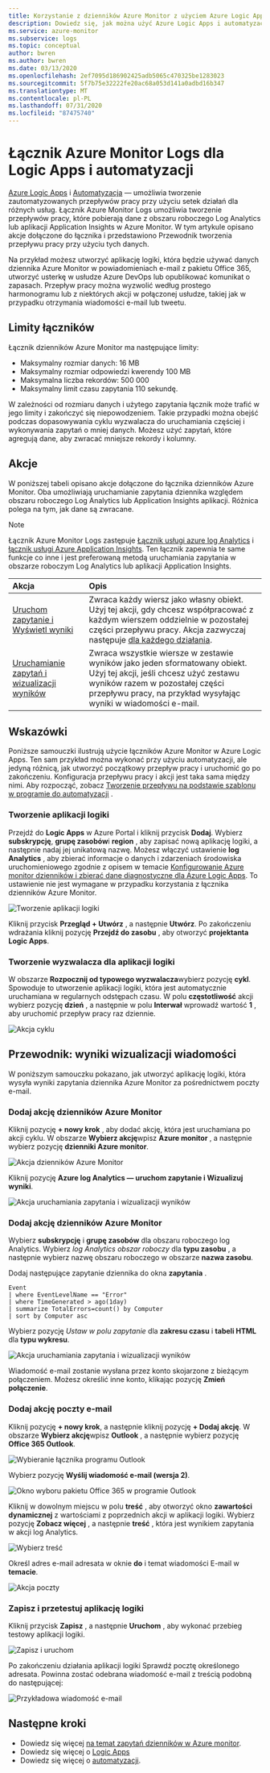 ```yaml
---
title: Korzystanie z dzienników Azure Monitor z użyciem Azure Logic Apps i automatyzacji
description: Dowiedz się, jak można użyć Azure Logic Apps i automatyzacji, aby szybko zautomatyzować powtarzalne procesy przy użyciu łącznika Azure Monitor.
ms.service: azure-monitor
ms.subservice: logs
ms.topic: conceptual
author: bwren
ms.author: bwren
ms.date: 03/13/2020
ms.openlocfilehash: 2ef7095d186902425adb5065c470325be1283023
ms.sourcegitcommit: 5f7b75e32222fe20ac68a053d141a0adbd16b347
ms.translationtype: MT
ms.contentlocale: pl-PL
ms.lasthandoff: 07/31/2020
ms.locfileid: "87475740"
---
```

# <a name="azure-monitor-logs-connector-for-logic-apps-and-power-automate"></a>Łącznik Azure Monitor Logs dla Logic Apps i automatyzacji
[Azure Logic Apps](../../logic-apps/index.yml) i [Automatyzacja](https://flow.microsoft.com) — umożliwia tworzenie zautomatyzowanych przepływów pracy przy użyciu setek działań dla różnych usług. Łącznik Azure Monitor Logs umożliwia tworzenie przepływów pracy, które pobierają dane z obszaru roboczego Log Analytics lub aplikacji Application Insights w Azure Monitor. W tym artykule opisano akcje dołączone do łącznika i przedstawiono Przewodnik tworzenia przepływu pracy przy użyciu tych danych.

Na przykład możesz utworzyć aplikację logiki, która będzie używać danych dziennika Azure Monitor w powiadomieniach e-mail z pakietu Office 365, utworzyć usterkę w usłudze Azure DevOps lub opublikować komunikat o zapasach.  Przepływ pracy można wyzwolić według prostego harmonogramu lub z niektórych akcji w połączonej usłudze, takiej jak w przypadku otrzymania wiadomości e-mail lub tweetu. 

## <a name="connector-limits"></a>Limity łączników
Łącznik dzienników Azure Monitor ma następujące limity:
* Maksymalny rozmiar danych: 16 MB
* Maksymalny rozmiar odpowiedzi kwerendy 100 MB
* Maksymalna liczba rekordów: 500 000
* Maksymalny limit czasu zapytania 110 sekundę.

W zależności od rozmiaru danych i użytego zapytania łącznik może trafić w jego limity i zakończyć się niepowodzeniem. Takie przypadki można obejść podczas dopasowywania cyklu wyzwalacza do uruchamiania częściej i wykonywania zapytań o mniej danych. Możesz użyć zapytań, które agregują dane, aby zwracać mniejsze rekordy i kolumny.

## <a name="actions"></a>Akcje
W poniższej tabeli opisano akcje dołączone do łącznika dzienników Azure Monitor. Oba umożliwiają uruchamianie zapytania dziennika względem obszaru roboczego Log Analytics lub Application Insights aplikacji. Różnica polega na tym, jak dane są zwracane.

> [!NOTE]
> Łącznik Azure Monitor Logs zastępuje [Łącznik usługi azure log Analytics](/connectors/azureloganalytics/) i [łącznik usługi Azure Application Insights](/connectors/applicationinsights/). Ten łącznik zapewnia te same funkcje co inne i jest preferowaną metodą uruchamiania zapytania w obszarze roboczym Log Analytics lub aplikacji Application Insights.


| Akcja | Opis |
|:---|:---|
| [Uruchom zapytanie i Wyświetl wyniki](/connectors/azuremonitorlogs/#run-query-and-list-results) | Zwraca każdy wiersz jako własny obiekt. Użyj tej akcji, gdy chcesz współpracować z każdym wierszem oddzielnie w pozostałej części przepływu pracy. Akcja zazwyczaj następuje [dla każdego działania](../../logic-apps/logic-apps-control-flow-loops.md#foreach-loop). |
| [Uruchamianie zapytań i wizualizacji wyników](/connectors/azuremonitorlogs/#run-query-and-visualize-results) | Zwraca wszystkie wiersze w zestawie wyników jako jeden sformatowany obiekt. Użyj tej akcji, jeśli chcesz użyć zestawu wyników razem w pozostałej części przepływu pracy, na przykład wysyłając wyniki w wiadomości e-mail.  |

## <a name="walkthroughs"></a>Wskazówki
Poniższe samouczki ilustrują użycie łączników Azure Monitor w Azure Logic Apps. Ten sam przykład można wykonać przy użyciu automatyzacji, ale jedyną różnicą, jak utworzyć początkowy przepływ pracy i uruchomić go po zakończeniu. Konfiguracja przepływu pracy i akcji jest taka sama między nimi. Aby rozpocząć, zobacz [Tworzenie przepływu na podstawie szablonu w programie do automatyzacji](/power-automate/get-started-logic-template) .


### <a name="create-a-logic-app"></a>Tworzenie aplikacji logiki

Przejdź do **Logic Apps** w Azure Portal i kliknij przycisk **Dodaj**. Wybierz **subskrypcję**, **grupę zasobów**i **region** , aby zapisać nową aplikację logiki, a następnie nadaj jej unikatową nazwę. Możesz włączyć ustawienie **log Analytics** , aby zbierać informacje o danych i zdarzeniach środowiska uruchomieniowego zgodnie z opisem w temacie [Konfigurowanie Azure monitor dzienników i zbierać dane diagnostyczne dla Azure Logic Apps](../../logic-apps/monitor-logic-apps-log-analytics.md). To ustawienie nie jest wymagane w przypadku korzystania z łącznika dzienników Azure Monitor.

![Tworzenie aplikacji logiki](media/logicapp-flow-connector/create-logic-app.png)


Kliknij przycisk **Przegląd + Utwórz** , a następnie **Utwórz**. Po zakończeniu wdrażania kliknij pozycję **Przejdź do zasobu** , aby otworzyć **projektanta Logic Apps**.

### <a name="create-a-trigger-for-the-logic-app"></a>Tworzenie wyzwalacza dla aplikacji logiki
W obszarze **Rozpocznij od typowego wyzwalacza**wybierz pozycję **cykl**. Spowoduje to utworzenie aplikacji logiki, która jest automatycznie uruchamiana w regularnych odstępach czasu. W polu **częstotliwość** akcji wybierz pozycję **dzień** , a następnie w polu **Interwał** wprowadź wartość **1** , aby uruchomić przepływ pracy raz dziennie.

![Akcja cyklu](media/logicapp-flow-connector/recurrence-action.png)

## <a name="walkthrough-mail-visualized-results"></a>Przewodnik: wyniki wizualizacji wiadomości
W poniższym samouczku pokazano, jak utworzyć aplikację logiki, która wysyła wyniki zapytania dziennika Azure Monitor za pośrednictwem poczty e-mail. 

### <a name="add-azure-monitor-logs-action"></a>Dodaj akcję dzienników Azure Monitor
Kliknij pozycję **+ nowy krok** , aby dodać akcję, która jest uruchamiana po akcji cyklu. W obszarze **Wybierz akcję**wpisz **Azure monitor** , a następnie wybierz pozycję **dzienniki Azure monitor**.

![Akcja dzienników Azure Monitor](media/logicapp-flow-connector/select-azure-monitor-connector.png)

Kliknij pozycję **Azure log Analytics — uruchom zapytanie i Wizualizuj wyniki**.

![Akcja uruchamiania zapytania i wizualizacji wyników](media/logicapp-flow-connector/select-query-action-visualize.png)


### <a name="add-azure-monitor-logs-action"></a>Dodaj akcję dzienników Azure Monitor

Wybierz **subskrypcję** i **grupę zasobów** dla obszaru roboczego log Analytics. Wybierz *log Analytics obszar roboczy* dla **typu zasobu** , a następnie wybierz nazwę obszaru roboczego w obszarze **nazwa zasobu**.

Dodaj następujące zapytanie dziennika do okna **zapytania** .  

```Kusto
Event
| where EventLevelName == "Error" 
| where TimeGenerated > ago(1day)
| summarize TotalErrors=count() by Computer
| sort by Computer asc   
```

Wybierz pozycję *Ustaw w polu zapytanie* dla **zakresu czasu** i **tabeli HTML** dla **typu wykresu**.
   
![Akcja uruchamiania zapytania i wizualizacji wyników](media/logicapp-flow-connector/run-query-visualize-action.png)

Wiadomość e-mail zostanie wysłana przez konto skojarzone z bieżącym połączeniem. Możesz określić inne konto, klikając pozycję **Zmień połączenie**.

### <a name="add-email-action"></a>Dodaj akcję poczty e-mail

Kliknij pozycję **+ nowy krok**, a następnie kliknij pozycję **+ Dodaj akcję**. W obszarze **Wybierz akcję**wpisz **Outlook** , a następnie wybierz pozycję **Office 365 Outlook**.

![Wybieranie łącznika programu Outlook](media/logicapp-flow-connector/select-outlook-connector.png)

Wybierz pozycję **Wyślij wiadomość e-mail (wersja 2)**.

![Okno wyboru pakietu Office 365 w programie Outlook](media/logicapp-flow-connector/select-mail-action.png)

Kliknij w dowolnym miejscu w polu **treść** , aby otworzyć okno **zawartości dynamicznej** z wartościami z poprzednich akcji w aplikacji logiki. Wybierz pozycję **Zobacz więcej** , a następnie **treść** , która jest wynikiem zapytania w akcji log Analytics.

![Wybierz treść](media/logicapp-flow-connector/select-body.png)

Określ adres e-mail adresata w oknie **do** i temat wiadomości E-mail w **temacie**. 

![Akcja poczty](media/logicapp-flow-connector/mail-action.png)


### <a name="save-and-test-your-logic-app"></a>Zapisz i przetestuj aplikację logiki
Kliknij przycisk **Zapisz** , a następnie **Uruchom** , aby wykonać przebieg testowy aplikacji logiki.

![Zapisz i uruchom](media/logicapp-flow-connector/save-run.png)


Po zakończeniu działania aplikacji logiki Sprawdź pocztę określonego adresata.  Powinna zostać odebrana wiadomość e-mail z treścią podobną do następującej:

![Przykładowa wiadomość e-mail](media/logicapp-flow-connector/sample-mail.png)



## <a name="next-steps"></a>Następne kroki

- Dowiedz się więcej [na temat zapytań dzienników w Azure monitor](../log-query/log-query-overview.md).
- Dowiedz się więcej o [Logic Apps](../../logic-apps/index.yml)
- Dowiedz się więcej o [automatyzacji](https://flow.microsoft.com).

